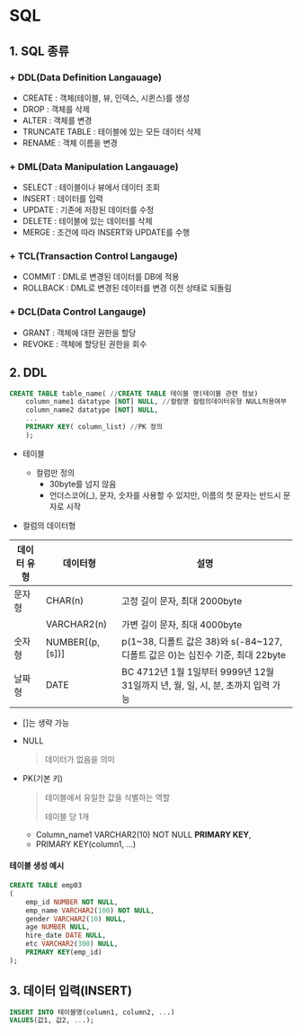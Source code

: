 # SQL

## 1. SQL 종류

### 	+ DDL(Data Definition Langauage)

+ CREATE : 객체(테이블, 뷰, 인덱스, 시퀸스)를 생성
+ DROP : 객체를 삭제
+ ALTER : 객체를 변경
+ TRUNCATE TABLE : 테이블에 있는 모든 데이터 삭제 
+ RENAME : 객체 이름을 변경



### + DML(Data Manipulation Langauage)

+ SELECT : 테이블이나 뷰에서 데이터 조회
+ INSERT : 데이터를 입력
+ UPDATE : 기존에 저장된 데이터를 수정
+ DELETE : 테이블에 있는 데이터를 삭제
+ MERGE : 조건에 따라 INSERT와 UPDATE를 수행



### + TCL(Transaction Control Langauge)

+ COMMIT : DML로 변경된 데이터를 DB에 적용
+ ROLLBACK : DML로 변경된 데이터를 변경 이전 상태로 되돌림



### + DCL(Data Control Langauge)

+ GRANT : 객체에 대한 권한을 할당
+ REVOKE : 객체에 할당된 권한을 회수



## 2. DDL

```sql
CREATE TABLE table_name( //CREATE TABLE 테이블 명(테이블 관련 정보)
	column_name1 datatype [NOT] NULL, //컬럼명 컬럼의데이터유형 NULL허용여부
	column_name2 datatype [NOT] NULL,
	...
	PRIMARY KEY( column_list) //PK 정의
	);
```

+ 테이블
  + 컬럼만 정의
    + 30byte를 넘지 않음
    + 언더스코어(_), 문자, 숫자를 사용할 수 있지만, 이름의 첫 문자는 반드시 문자로 시작



+ 컬럼의 데이터형

| 데이터 유형 | 데이터형         | 설명                                                         |
| ----------- | ---------------- | ------------------------------------------------------------ |
| 문자형      | CHAR(n)          | 고정 길이 문자, 최대 2000byte                                |
|             | VARCHAR2(n)      | 가변 길이 문자, 최대 4000byte                                |
| 숫자형      | NUMBER[(p, [s])] | p(1~38, 디폴트 값은 38)와 s(-84~127, 디폴트 값은 0)는 십진수 기준, 최대 22byte |
| 날짜형      | DATE             | BC 4712년 1월 1일부터 9999년 12월 31일까지 년, 월, 일, 시, 분, 초까지 입력 가능 |

+ []는 생략 가능



+ NULL

  > 데이터가 없음을 의미



+ PK(기본 키)

  > 테이블에서 유일한 값을 식별하는 역할
  >
  > 테이블 당 1개

  + Column_name1 VARCHAR2(10) NOT NULL **PRIMARY KEY**,
  + PRIMARY KEY(column1, ...)



#### 테이블 생성 예시

```sql
CREATE TABLE emp03
(
	emp_id NUMBER NOT NULL,
	emp_name VARCHAR2(100) NOT NULL,
	gender VARCHAR2(10) NULL,
	age NUMBER NULL,
	hire_date DATE NULL,
	etc VARCHAR2(300) NULL,
	PRIMARY KEY(emp_id)
);
```



## 3. 데이터 입력(INSERT)

```sql
INSERT INTO 테이블명(column1, column2, ...)
VALUES(값1, 값2, ...);
```

